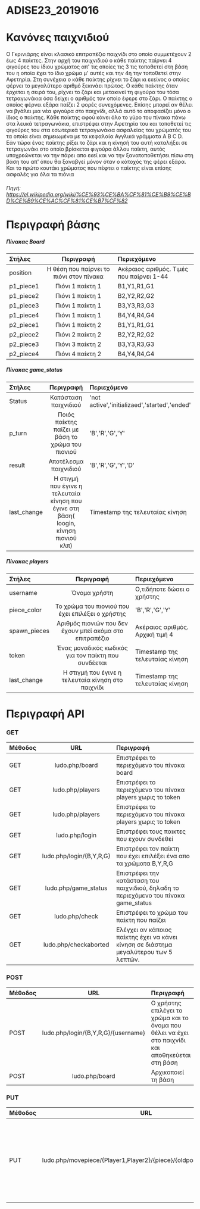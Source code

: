 # ADISE23_2019016

# Κανόνες παιχνιδιού
Ο Γκρινιάρης είναι κλασικό επιτραπέζιο παιχνίδι στο οποίο συμμετέχουν 2 έως 4 παίκτες. Στην αρχή του παιχνιδιού ο κάθε παίκτης παίρνει 4 φιγούρες του ίδιου χρώματος απ' τις οποίες τις 3 τις τοποθετεί στη βάση του η οποία έχει το ίδιο χρώμα μ' αυτές και την 4η την τοποθετεί στην Αφετηρία. Στη συνέχεια ο κάθε παίκτης ρίχνει το ζάρι κι εκείνος ο οποίος φέρνει το μεγαλύτερο αριθμό ξεκινάει πρώτος. Ο κάθε παίκτης όταν έρχεται η σειρά του, ρίχνει το ζάρι και μετακινεί τη φιγούρα του τόσα τετραγωνάκια όσα δείχει ο αριθμός τον οποίο έφερε στο ζάρι. Ο παίκτης ο οποίος φέρνει εξάρα παίζει 2 φορές συνεχόμενες. Επίσης μπορεί αν θέλει να βγάλει μια νέα φιγούρα στο παιχνίδι, αλλά αυτό το αποφασίζει μόνο ο ίδιος ο παίκτης. Κάθε παίκτης αφού κάνει όλο το γύρο του πίνακα πάνω στα λευκά τετραγωνάκια, επιστρέφει στην Αφετηρία του και τοποθετεί τις φιγούρες του στα εσωτερικά τετραγωνάκια ασφαλείας του χρώματός του τα οποία είναι σημειωμένα με τα κεφαλαία Αγγλικά γράμματα A B C D. Εάν τώρα ένας παίκτης ρίξει το ζάρι και η κίνησή του αυτή καταλήξει σε τετραγωνάκι στο οποίο βρίσκεται φιγούρα άλλου παίκτη, αυτός υποχρεώνεται να την πάρει απο εκεί και να την ξανατοποθετήσει πίσω στη βάση του απ' όπου θα ξαναβγεί μόνον όταν ο κάτοχός της φέρει εξάρα. Και το πρώτο κουτάκι χρώματος που πέφτει ο παίκτης είναι επίσης ασφαλές για όλα τα πιόνια
###### Πηγή: https://el.wikipedia.org/wiki/%CE%93%CE%BA%CF%81%CE%B9%CE%BD%CE%B9%CE%AC%CF%81%CE%B7%CF%82


# Περιγραφή βάσης

##### Πίνακας Board
| Στήλες        | Περιγραφή      | Περιεχόμενο |
| :---          |     :---:      |          :--- |
| position      | Η θέση που παίρνει το πιόνι στον πίνακα    | Ακέραιος αριθμός. Τιμές που παίρνει 1-44    |
| p1_piece1     | Πιόνι 1 παίκτη 1       | B1,Y1,R1,G1      |
| p1_piece2     | Πιόνι 1 παίκτη 1       | B2,Y2,R2,G2      |
| p1_piece3     | Πιόνι 1 παίκτη 1       | B3,Y3,R3,G3      |
| p1_piece4     | Πιόνι 1 παίκτη 1       | B4,Y4,R4,G4      |
| p2_piece1     | Πιόνι 1 παίκτη 2       | B1,Y1,R1,G1     |
| p2_piece2     | Πιόνι 2 παίκτη 2       | B2,Y2,R2,G2     |
| p2_piece3     | Πιόνι 3 παίκτη 2       | B3,Y3,R3,G3      |
| p2_piece4     | Πιόνι 4 παίκτη 2       | B4,Y4,R4,G4     |

##### Πίνακας game_status

| Στήλες       | Περιγραφή      | Περιεχόμενο |
| :---         |     :---:      |          :--- |
| Status       | Κατάσταση παιχνιδιού     | 'not active','initializaed','started','ended'    |
| p_turn       | Ποιός παίκτης παίζει με βάση το χρώμα του πιονιού      | 'B','R','G','Y'     |
| result       | Αποτέλεσμα παιχνιδιού      | 'B','R','G','Y','D'     |
| last_change  | Η στιγμή που έγινε η τελευταία κίνηση που έγινε στη βάση( loogin, κίνηση πιονιού κλπ)      | Timestamp της τελευταίας κίνηση    |


##### Πίνακας players

| Στήλες       | Περιγραφή      | Περιεχόμενο |
| :---         |     :---:      |          :--- |
| username      | Όνομα χρήστη     | Ο,τιδήποτε δώσει ο χρήστης    |
| piece_color       | Το χρώμα του πιονιού που έχει επιλέξει ο χρήστης    | 'B','R','G','Y'     |
| spawn_pieces       | Αριθμός πιονιών που δεν έχουν μπεί ακόμα στο επιτραπέζιο      | Ακέραιος αριθμός. Αρχική τιμή 4    |
| token  | Ένας μοναδικός κωδικός για τον παίκτη που συνδέεται      | Timestamp της τελευταίας κίνηση    |
| last_change  | Η στιγμή που έγινε η τελευταία κίνηση στο παιχνίδι      | Timestamp της τελευταίας κίνηση    |

# Περιγραφή API
### GET
| Μέθοδος      | URL      | Περιγραφή |
| :---         |     :---:      |          :--- |
| GET       | ludo.php/board      | Επιστρέφει το περιεχόμενο του πίνακα board |
| GET       | ludo.php/players      | Επιστρέφει το περιεχόμενο του πίνακα players χωρις το token |
| GET       | ludo.php/players      | Επιστρέφει το περιεχόμενο του πίνακα players χωρις το token |
| GET       | ludo.php/login     | Επιστρέφει τους παικτες που εχουν συνδεθεί |
| GET       | ludo.php/login/{B,Y,R,G}     | Επιστρέφει τον παίκτη που έχει επιλέξει ένα απο τα χρώματα B,Y,R,G  |
| GET       | ludo.php/game_status     | Επιστρέφει την κατάσταση του παιχνιδιού, δηλαδη το περιεχόμενο του πίνακα game_status  |
| GET       | ludo.php/check    | Επιστρέφει το χρώμα του παίκτη που παίζει  |
| GET       | ludo.php/checkaborted    | Ελέγχει αν κάποιος παίκτης έχει να κάνει κίνηση σε διάστημα μεγαλύτερου των 5 λεπτών.  |

### POST
| Μέθοδος      | URL      | Περιγραφή |
| :---         |     :---:      |          :--- |
| POST       | ludo.php/login/{B,Y,R,G}/{username}      | Ο χρήστης επιλέγει το χρώμα και το όνομα που θέλει να έχει στο παιχνίδι και αποθηκεύεται στη βάση |
| POST     | ludo.php/board      | Αρχικοποιεί τη βάση |

### PUT
| Μέθοδος      | URL      | Περιγραφή |
| :---         |     :---:      |          :--- |
| PUT     | ludo.php/movepiece/{Player1,Player2}/{piece}/{oldpostion}/{newposition}      | Ο παίκτης επιλέγει ποιο πιόνι θέλει να κουνήσει, απο ποιά θέση και σε ποια θέση θέλει να μετακινήσει το πιόνι |

